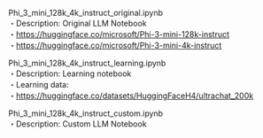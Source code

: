 Phi_3_mini_128k_4k_instruct_original.ipynb  
・Description: Original LLM Notebook  
・https://huggingface.co/microsoft/Phi-3-mini-128k-instruct  
・https://huggingface.co/microsoft/Phi-3-mini-4k-instruct  
  
Phi_3_mini_128k_4k_instruct_learning.ipynb  
・Description: Learning notebook  
・Learning data:  
・https://huggingface.co/datasets/HuggingFaceH4/ultrachat_200k  
  
Phi_3_mini_128k_4k_instruct_custom.ipynb  
・Description: Custom LLM Notebook  
